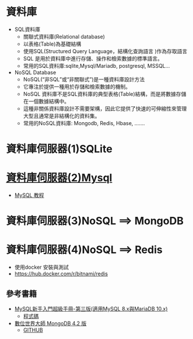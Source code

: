 # 資料庫
- SQL資料庫
  - 關聯式資料庫(Relational database)
  - 以表格(Table)為基礎結構
  - 使用SQL(Structured Query Language，結構化查詢語言 )作為存取語言
  - SQL 是用於資料庫中進行存儲、操作和檢索數據的標準語言。
  - 常用的SQL資料庫:sqlite,Mysql/Mariadb, postgresql, MSSQL… 
- NoSQL Database
  - NoSQL(“非SQL”或“非關聯式”)是一種資料庫設計方法
  - 它專注於提供一種用於存儲和檢索數據的機制。
  - NoSQL 資料庫不是SQL資料庫的典型表格(Table)結構，而是將數據存儲在一個數據結構中。
  - 這種非關係資料庫設計不需要架構，因此它提供了快速的可伸縮性來管理大型且通常是非結構化的資料集。
  - 常用的NoSQL資料庫: Mongodb, Redis, Hbase, …….
# 資料庫伺服器(1)SQLite
# [資料庫伺服器(2)Mysql](Mysql.md)
  - [MySQL 教程](https://www.runoob.com/mysql/mysql-tutorial.html)
# 資料庫伺服器(3)NoSQL ==> MongoDB
# 資料庫伺服器(4)NoSQL ==> Redis
  - 使用docker 安裝與測試
  - https://hub.docker.com/r/bitnami/redis

## 參考書籍
- [MySQL新手入門超級手冊-第三版(適用MySQL 8.x與MariaDB 10.x)](https://www.tenlong.com.tw/products/9786263241787?list_name=srh)
  - [程式碼](https://www.gotop.com.tw/books/download.aspx?bookid=AED004300)
- [數位世界大師 MongoDB 4.2 版](https://www.tenlong.com.tw/products/9789869872805?list_name=srh)
  - [GITHUB](https://github.com/pyrarc/tw_mongodb_book) 
